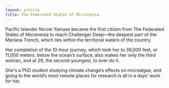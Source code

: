 ```yaml
---
layout: article
title: The Federated States of Micronesia
---
```

Pacific Islander Nicole Yamase became the first citizen from The Federated States of Micronesia to reach Challenger Deep––the deepest part of the Mariana Trench, which lies within the territorial waters of the country.

Her completion of the 10-hour journey, which took her to 36,000 feet, or 11,000 meters, below the ocean’s surface, also makes her only the third woman, and at 29, the second-youngest, to ever do it.

She's a PhD student studying climate change’s effects on microalgae, and going to the world’s most remote places for research is all in a days’ work for her.